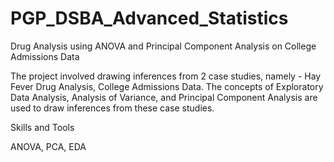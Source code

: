 # PGP_DSBA_Advanced_Statistics
Drug Analysis using ANOVA and Principal Component Analysis on College Admissions Data

The project involved drawing inferences from 2 case studies, namely - Hay Fever Drug Analysis, College Admissions Data. The concepts of Exploratory Data Analysis, Analysis of Variance, and Principal Component Analysis are used to draw inferences from these case studies.

Skills and Tools

ANOVA, PCA, EDA
